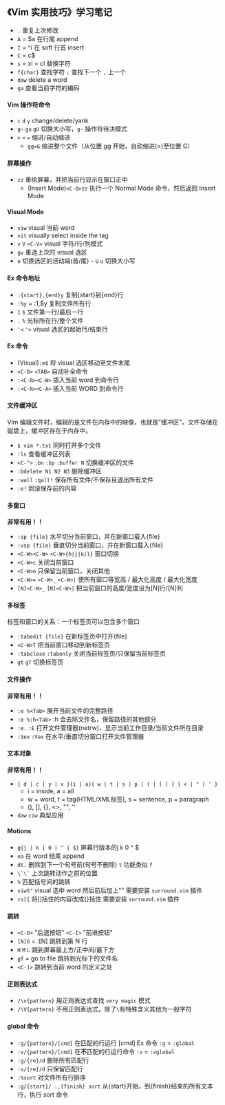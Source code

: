 ## 《Vim 实用技巧》学习笔记

- `.` 重复上次修改 
- `A` = $a 在行尾 append
- `I` = ^i 在 soft 行首 insert
- `C` = c$
- `s` = xi = cl 替换字符
- `f{char}` 查找字符 `;` 查找下一个 `,` 上一个
- `daw` delete a word
- `ga` 查看当前字符的编码

#### Vim 操作符命令
- `c` `d` `y` change/delete/yank
- `g~` `gu` `gU` 切换大小写，`g·` 操作符待决模式
- `>` `<` `=` 缩进/自动缩进
    - `gg=G` 缩进整个文件（从位置 gg 开始，自动缩进(=)至位置 G）

#### 屏幕操作
- `zz` 重绘屏幕，并把当前行显示在窗口正中
    - (Insert Mode)`<C-O>zz` 执行一个 Normal Mode 命令，然后返回 Insert Mode

#### Visual Mode
- `viw` visual 当前 word
- `vit` visually select inside the tag
- `v` `V` `<C-V>` visual 字符/行/列模式
- `gv` 重选上次的 visual 选区
- `o` 切换选区的活动端(首/尾) `~` `U` `u` 切换大小写

#### Ex 命令地址
- `:{start},{end}y` 复制{start}到{end}行
- `:%y` = :1,$y 复制文件所有行
- `1` `$` 文件第一行/最后一行
- `.` `%` 光标所在行/整个文件
- `'<` `'>` visual 选区的起始行/结束行

#### Ex 命令
- (Visual)`:m$` 将 visual 选区移动至文件末尾
- `<C-D>` `<TAB>` 自动补全命令
- `:<C-R><C-W>` 插入当前 word 到命令行
- `:<C-R><C-A>` 插入当前 WORD 到命令行

#### 文件缓冲区
Vim 编辑文件时，编辑的是文件在内存中的映像，也就是"缓冲区"。文件存储在磁盘上，缓冲区存在于内存中。
- `$ vim *.txt` 同时打开多个文件
- `:ls` 查看缓冲区列表 
- `<C-^>` `:bn` `:bp` `:buffer N` 切换缓冲区的文件
- `:bdelete N1 N2 N3` 删除缓冲区
- `:wall` `:qall!` 保存所有文件/不保存且退出所有文件
- `:e!` 回滚保存前的内容

#### 多窗口
**非常有用！！**
- `:sp {file}` 水平切分当前窗口，并在新窗口载入{file}
- `:vsp {file}` 垂直切分当前窗口，并在新窗口载入{file}
- `<C-W><C-W>` `<C-W>{h|j|k|l}` 窗口切换
- `<C-W>c` 关闭当前窗口
- `<C-W>o` 只保留当前窗口，关闭其他
- `<C-W>=` `<C-W>_` `<C-W>|` 使所有窗口等宽高 / 最大化高度 / 最大化宽度
- `[N]<C-W>_` `[N]<C-W>|` 把当前窗口的高度/宽度设为[N]行/[N]列

#### 多标签
标签和窗口的关系：一个标签页可以包含多个窗口
- `:tabedit {file}` 在新标签页中打开{file}
- `<C-W>T` 把当前窗口移动到新标签页
- `:tabclose` `:tabonly` 关闭当前标签页/只保留当前标签页
- `gt` `gT` 切换标签页

#### 文件操作
**非常有用！！**
- `:e %<Tab>` 展开当前文件的完整路径
- `:e %:h<Tab>` :h 会去除文件名，保留路径的其他部分
- `:e.` `:E` 打开文件管理器(netrw)，显示当前工作目录/当前文件所在目录
- `:Sex` `:Vex` 在水平/垂直切分窗口打开文件管理器

#### 文本对象
**非常有用！！**
- `{ d | c | y | v }{i | a}{ w | t | s | p | ( | [ | { | < | " | ' }`
    - i = inside, a = all
    - w = word, t = tag(HTML/XML标签), s = sentence, p = paragraph
    - (), [], {}, <>, "", ''
- `daw` `ciw` 典型应用

#### Motions
- `g{j | k | 0 | ^ | $}` 屏幕行版本的j k 0 ^ $
- `ea` 在 word 结尾 append
- `dt.` 删除到下一个句号前(句号不删除) `t` 功能类似 `f`
- `` \`\` `` 上次跳转动作之前的位置
- `%` 匹配括号间的跳转
- `viwS"` visual 选中 word 然后前后加上"" 需要安装 `surround.vim` 插件
- `cs[{` 将[]括住的内容改成{}括住 需要安装 `surround.vim` 插件

#### 跳转
- `<C-O>` "后退按钮" `<C-I>` "前进按钮"
- `[N]G` = :[N] 跳转到第 N 行
- `H` `M` `L` 跳到屏幕最上方/正中间/最下方
- `gf` = go to file 跳转到光标下的文件名 
- `<C-]>` 跳转到当前 word 的定义之处

#### 正则表达式
- `/\v{pattern}` 用正则表达式查找 `very magic` 模式
- `/\V{pattern}` 不用正则表达式，除了`\`有特殊含义其他为一般字符

#### global 命令
- `:g/{pattern}/[cmd]` 在匹配的行运行 [cmd] Ex 命令 `:g` = `:global`
- `:v/{pattern}/[cmd]` 在**不**匹配的行运行命令 `:v` = `:vglobal`
- `:g/{re}/d` 删除所有匹配行
- `:v/{re}/d` 只保留匹配行
- `:%sort` 对文件所有行排序
- `:g/{start}/ .,{finish} sort` 从{start}开始，到{finish}结束的所有文本行，执行 sort 命令
